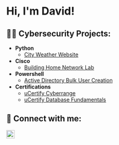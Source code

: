 <h1>Hi, I'm David! </h1>

<h2>👨‍💻 Cybersecurity Projects:</h2>

- <b>Python</b>
  - [City Weather Website](https://github.com/davidwest1/CityWeatherWebsite)
- <b>Cisco</b>
  - [Building Home Network Lab](https://github.com/davidwest1/BuildingNetworkLab)
- <b>Powershell</b>
  - [Active Directory Bulk User Creation](https://github.com/davidwest1/ActiveDirectoryLab/tree/main)
- <b>Certifications</b>
  - [uCertify Cyberrange](https://imgur.com/sHzuFdg)
  - [uCertify Database Fundamentals](https://imgur.com/a/aF196FR) 


<h2> 🤳 Connect with me:</h2>

[<img align="left" alt="DavidWest | LinkedIn" width="22px" src="https://cdn.jsdelivr.net/npm/simple-icons@v3/icons/linkedin.svg" />][linkedin]


[linkedin]: https://linkedin.com/in/davidwest24

